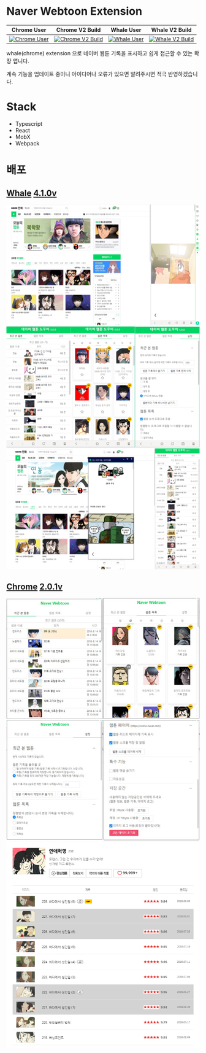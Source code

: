 # Naver Webtoon Extension

|                                                                                                        Chrome User                                                                                                         |                                                                                  Chrome V2 Build                                                                                  |                                                                Whale User                                                                |                                                                                  Whale V2 Build                                                                                  |
| :------------------------------------------------------------------------------------------------------------------------------------------------------------------------------------------------------------------------: | :-------------------------------------------------------------------------------------------------------------------------------------------------------------------------------: | :--------------------------------------------------------------------------------------------------------------------------------------: | :------------------------------------------------------------------------------------------------------------------------------------------------------------------------------: |
| [![Chrome User](https://img.shields.io/chrome-web-store/d/pkingjioiemgjlbklighjcicnjgjckok.svg?label=Chrome%20Users)](https://chrome.google.com/webstore/detail/naver-webtoon-extensions/pkingjioiemgjlbklighjcicnjgjckok) | [![Chrome V2 Build](https://travis-matrix-badges.herokuapp.com/repos/tbvjaos510/naver-webtoon-history/branches/master/1)](https://travis-ci.org/tbvjaos510/naver-webtoon-history) | [![Whale User](https://img.shields.io/badge/Whale-5742-blue.svg)](https://store.whale.naver.com/detail/nmambboikkfejkgloppiejnhhohbaaem) | [![Whale V2 Build](https://travis-matrix-badges.herokuapp.com/repos/tbvjaos510/naver-webtoon-history/branches/master/1)](https://travis-ci.org/tbvjaos510/naver-webtoon-history) |

whale(chrome) extension 으로 네이버 웹툰 기록을 표시하고 쉽게 접근할 수 있는 확장 앱니다.

계속 기능을 업데이트 중이니 아이디어나 오류가 있으면 알려주시면 적극 반영하겠습니다.

# Stack
* Typescript
* React
* MobX
* Webpack

# 배포

## [Whale](https://store.whale.naver.com/detail/nmambboikkfejkgloppiejnhhohbaaem) [4.1.0v](https://github.com/tbvjaos510/naver-webtoon-history/releases/tag/whale-4.1.0)

<img src="README-image/5.png" style="width:900px">

<img src="README-image/6.png" style="width:900px">

<img src="README-image/7.PNG" style="width:900px">

## [Chrome](https://chrome.google.com/webstore/detail/naver-webtoon-extensions/pkingjioiemgjlbklighjcicnjgjckok?hl=ko) [2.0.1v](https://github.com/tbvjaos510/naver-webtoon-history/releases/tag/chrome-2.0.1)

<img src="README-image/4.jpg">

<img src="README-image/3.jpg">

<img src="README-image/1.PNG">
